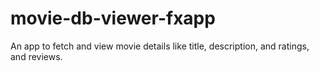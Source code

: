 # movie-db-viewer-fxapp

An app to fetch and view movie details like title, description, and ratings, and reviews.
